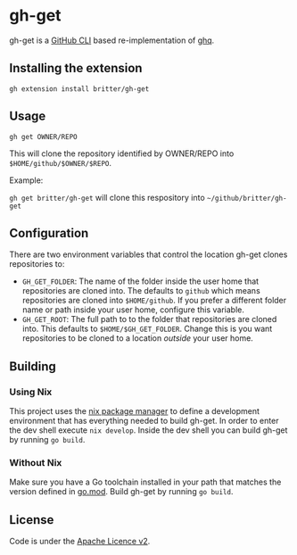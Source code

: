 # gh-get

gh-get is a [GitHub CLI](https://cli.github.com/) based re-implementation of [ghq](https://github.com/x-motemen/ghq).

## Installing the extension

`gh extension install britter/gh-get`

## Usage

`gh get OWNER/REPO`

This will clone the repository identified by OWNER/REPO into `$HOME/github/$OWNER/$REPO`.

Example:

`gh get britter/gh-get` will clone this respository into `~/github/britter/gh-get`

## Configuration

There are two environment variables that control the location gh-get clones repositories to:

- `GH_GET_FOLDER`: The name of the folder inside the user home that repositories are cloned into. The defaults to `github` which means repositories are cloned into `$HOME/github`. If you prefer a different folder name or path inside your user home, configure this variable.
- `GH_GET_ROOT`: The full path to to the folder that repositories are cloned into. This defaults to `$HOME/$GH_GET_FOLDER`. Change this is you want repositories to be cloned to a location _outside_ your user home. 

## Building

### Using Nix

This project uses the [nix package manager](https://nixos.org) to define a development environment that has everything needed to build gh-get.
In order to enter the dev shell execute `nix develop`.
Inside the dev shell you can build gh-get by running `go build`.

### Without Nix

Make sure you have a Go toolchain installed in your path that matches the version defined in [go.mod](go.mod).
Build gh-get by running `go build`.

## License

Code is under the [Apache Licence v2](https://www.apache.org/licenses/LICENSE-2.0.txt).
